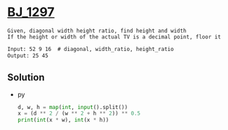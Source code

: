 # [BJ_1297](https://acmicpc.net/problem/1297)

```en
Given, diagonal width height ratio, find height and width
If the height or width of the actual TV is a decimal point, floor it
```

```txt
Input: 52 9 16  # diagonal, width_ratio, height_ratio
Output: 25 45
```

## Solution

* py

  ```py
  d, w, h = map(int, input().split())
  x = (d ** 2 / (w ** 2 + h ** 2)) ** 0.5
  print(int(x * w), int(x * h))
  ```
